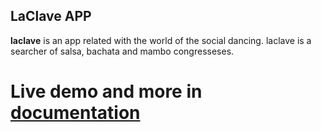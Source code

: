 
## LaClave APP

**laclave** is an app related with the world of the social dancing. laclave is a searcher of salsa, bachata and mambo congresseses.

# Live demo and more in [documentation](laclave-doc/)

